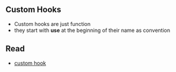 ## Custom Hooks

* Custom hooks are just function
* they start with **use** at the beginning of their name as convention


## Read

* [custom hook](https://blog.webdevsimplified.com/2019-11/how-to-write-custom-hooks/)